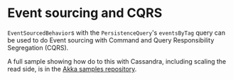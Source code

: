 # Event sourcing and CQRS

`EventSourcedBehavior`s with the `PersistenceQuery`'s `eventsByTag` query can be used to do Event sourcing with Command and
Query Responsibility Segregation (CQRS).

A full sample showing how do to this with Cassandra, including scaling the read side, is in the [Akka samples repository](https://github.com/akka/akka-samples/tree/2.6/akka-sample-cqrs-scala).
